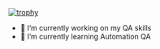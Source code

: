 [![trophy](https://github-profile-trophy.vercel.app/?RosenRashev=ryo-ma&theme=onedark)](https://github.com/ryo-ma/github-profile-trophy)
- 🔭 I’m currently working on my QA skills
- 🌱 I’m currently learning Automation QA

<!--
**RosenRashev/RosenRashev** is a ✨ _special_ ✨ repository because its `README.md` (this file) appears on your GitHub profile.

Here are some ideas to get you started:



- 👯 I’m looking to collaborate on 
- 💬 Ask me about ...
- 📫 How to reach me: ...
- ⚡ Fun fact: ...
-->
